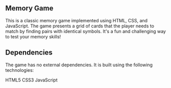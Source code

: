 ## Memory Game

This is a classic memory game implemented using HTML, CSS, and JavaScript. The game presents a grid of cards that the player needs to match by finding pairs with identical symbols. It's a fun and challenging way to test your memory skills!

## Dependencies

The game has no external dependencies. It is built using the following technologies:

HTML5
CSS3
JavaScript
